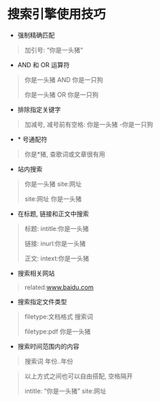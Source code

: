 # 搜索引擎使用技巧

- 强制精确匹配

> 加引号: “你是一头猪“

- AND 和 OR 运算符

> 你是一头猪 AND 你是一只狗
> 
> 你是一头猪 OR 你是一只狗

- 排除指定关键字

> 加减号, 减号前有空格: 你是一头猪 -你是一只狗

- \* 号通配符

> 你是\*猪, 查歌词或文章很有用

- 站内搜索

> 你是一头猪 site:网址
> 
> site:网址 你是一头猪

- 在标题, 链接和正文中搜索

> 标题: intitle:你是一头猪
> 
> 链接: inurl:你是一头猪
> 
> 正文: intext:你是一头猪

- 搜索相关网站

> related:www.baidu.com

- 搜索指定文件类型

> filetype:文档格式 搜索词
> 
> filetype:pdf 你是一头猪

- 搜索时间范围内的内容

> 搜索词 年份..年份

> 以上方式之间也可以自由搭配, 空格隔开
> 
> intitle: “你是一头猪” site:网址
